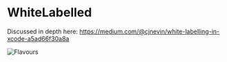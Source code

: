 # WhiteLabelled

Discussed in depth here: https://medium.com/@cjnevin/white-labelling-in-xcode-a5ad66f30a8a

![Flavours](https://raw.githubusercontent.com/ChrisAU/WhiteLabelled/master/Flavours.png "Flavours")
